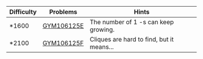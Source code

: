 | Difficulty | Problems | Hints |
| -------- | -------- | -------- |
| *1600 | [GYM106125E](https://codeforces.com/gym/106125/problem/E) | The number of $1$ -s can keep growing. |
| *2100 | [GYM106125F](https://codeforces.com/gym/106125/problem/F) | Cliques are hard to find, but it means... |
